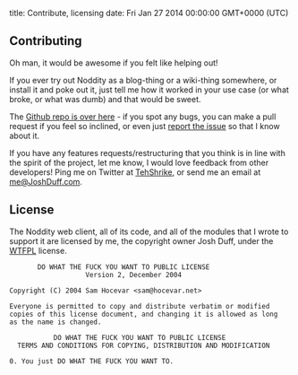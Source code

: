 title: Contribute, licensing
date: Fri Jan 27 2014 00:00:00 GMT+0000 (UTC)

Contributing
--------

Oh man, it would be awesome if you felt like helping out!

If you ever try out Noddity as a blog-thing or a wiki-thing somewhere, or install it and poke out it, just tell me how it worked in your use case (or what broke, or what was dumb) and that would be sweet.

The [Github repo is over here](https://github.com/TehShrike/noddity) - if you spot any bugs, you can make a pull request if you feel so inclined, or even just [report the issue](https://github.com/TehShrike/noddity/issues) so that I know about it.

If you have any features requests/restructuring that you think is in line with the spirit of the project, let me know, I would love feedback from other developers!  Ping me on Twitter at [TehShrike](https://twitter.com/TehShrike), or send me an email at <a href="mailty:me@JoshDuff.com">me@JoshDuff.com</a>.

License
-------

The Noddity web client, all of its code, and all of the modules that I wrote to support it are licensed by me, the copyright owner Josh Duff, under the [WTFPL](http://wtfpl2.com) license.


	       DO WHAT THE FUCK YOU WANT TO PUBLIC LICENSE
	                   Version 2, December 2004

	Copyright (C) 2004 Sam Hocevar <sam@hocevar.net>

	Everyone is permitted to copy and distribute verbatim or modified
	copies of this license document, and changing it is allowed as long
	as the name is changed.

	           DO WHAT THE FUCK YOU WANT TO PUBLIC LICENSE
	  TERMS AND CONDITIONS FOR COPYING, DISTRIBUTION AND MODIFICATION

	0. You just DO WHAT THE FUCK YOU WANT TO.
